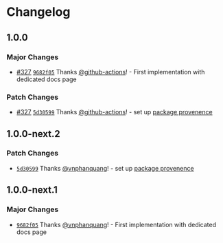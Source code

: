 # Changelog

## 1.0.0

### Major Changes

- [#327](https://github.com/vnphanquang/svelte-put/pull/327) [`9682f05`](https://github.com/vnphanquang/svelte-put/commit/9682f05929c0669edd3bbea511fa20cf0797a802) Thanks [@github-actions](https://github.com/apps/github-actions)! - First implementation with dedicated docs page

### Patch Changes

- [#327](https://github.com/vnphanquang/svelte-put/pull/327) [`5d30599`](https://github.com/vnphanquang/svelte-put/commit/5d3059929a1846fae63e8e35a1423544321f55cc) Thanks [@github-actions](https://github.com/apps/github-actions)! - set up [package provenence](https://docs.npmjs.com/generating-provenance-statements#publishing-packages-with-provenance-via-github-actions)

## 1.0.0-next.2

### Patch Changes

- [`5d30599`](https://github.com/vnphanquang/svelte-put/commit/5d3059929a1846fae63e8e35a1423544321f55cc) Thanks [@vnphanquang](https://github.com/vnphanquang)! - set up [package provenence](https://docs.npmjs.com/generating-provenance-statements#publishing-packages-with-provenance-via-github-actions)

## 1.0.0-next.1

### Major Changes

- [`9682f05`](https://github.com/vnphanquang/svelte-put/commit/9682f05929c0669edd3bbea511fa20cf0797a802) Thanks [@vnphanquang](https://github.com/vnphanquang)! - First implementation with dedicated docs page
